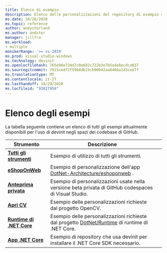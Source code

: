```yaml
---
title: Elenco di esempio
description: Elenco delle personalizzazioni del repository di esempio che usano devinit.
ms.date: 10/28/2020
ms.topic: reference
author: andysterland
ms.author: andster
manager: jillfra
ms.workload:
- multiple
monikerRange: '>= vs-2019'
ms.prod: visual-studio-windows
ms.technology: devinit
ms.openlocfilehash: 765e96e724d7c0e682c722b3e7b5a4e8ecdca037
ms.sourcegitcommit: 7915cedf2f5988db25cb90042aa8466a1d3cee7f
ms.translationtype: MT
ms.contentlocale: it-IT
ms.lasthandoff: 10/29/2020
ms.locfileid: "93027958"
---
```

# <a name="sample-list"></a>Elenco degli esempi

La tabella seguente contiene un elenco di tutti gli esempi attualmente disponibili per l'uso di devinit negli spazi dei codebase di GitHub.

| Strumento                                              | Descrizione                                                                                                                  |   |
|---------------------------------------------------|------------------------------------------------------------------------------------------------------------------------------|---|
| [**Tutti gli strumenti**](sample-all-tool.md)               | Esempio di utilizzo di tutti gli strumenti.                                                                                              |   |
| [**eShopOnWeb**](sample-eshoponweb.md)            | Esempio di personalizzazione dell'app [DotNet-Architecture/eshoponweb](https://github.com/dotnet-architecture/eShopOnWeb) .          |   |
| [**Anteprima privata**](sample-private-preview.md)  | Esempio di personalizzazioni usate nella versione beta privata di GitHub codespaces di Visual Studio.                                      |   |
| [**Apri CV**](sample-opencv.md)                   | Esempio delle personalizzazioni richieste dal progetto OpenCV.                                                                |   |
| [**Runtime di .NET Core**](sample-dotnet-runtime.md) | Esempio delle personalizzazioni richieste dal progetto [DotNet/Runtime](https://github.com/dotnet/runtime) di runtime di .NET Core. |   |
| [**App .NET Core**](sample-dotnet-core.md)        | Esempio di repository che usa devinit per installare il .NET Core SDK necessario.                                             |   |
